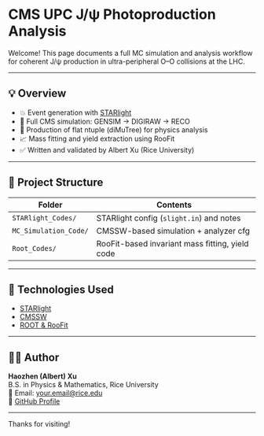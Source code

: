 # CMS UPC J/ψ Photoproduction Analysis

Welcome! This page documents a full MC simulation and analysis workflow for coherent J/ψ production in ultra-peripheral O–O collisions at the LHC.

---

## 💡 Overview

- 💥 Event generation with [STARlight](https://starlight.hepforge.org/)
- 🧮 Full CMS simulation: GENSIM → DIGIRAW → RECO
- 🌟 Production of flat ntuple (diMuTree) for physics analysis
- 📈 Mass fitting and yield extraction using RooFit
- ✅ Written and validated by Albert Xu (Rice University)

---

## 📂 Project Structure

| Folder              | Contents                                       |
|---------------------|------------------------------------------------|
| `STARlight_Codes/`  | STARlight config (`slight.in`) and notes       |
| `MC_Simulation_Code/` | CMSSW-based simulation + analyzer cfg         |
| `Root_Codes/`       | RooFit-based invariant mass fitting, yield code|

---

## 🔧 Technologies Used

- [STARlight](https://starlight.hepforge.org/)
- [CMSSW](https://github.com/cms-sw/cmssw)
- [ROOT & RooFit](https://root.cern/)

---

## 🙋‍♂️ Author

**Haozhen (Albert) Xu**  
B.S. in Physics & Mathematics, Rice University  
📧 Email: your.email@rice.edu  
🔗 [GitHub Profile](https://github.com/Albert-Xu416)

---

Thanks for visiting!
